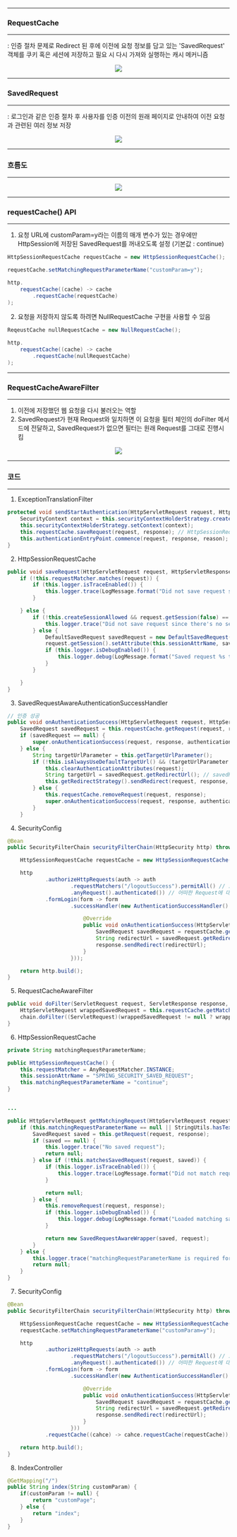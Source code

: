 -----
### RequestCache
-----
: 인증 절차 문제로 Redirect 된 후에 이전에 요청 정보를 담고 있는 'SavedRequest' 객체를 쿠키 혹은 세션에 저장하고 필요 시 다시 가져와 실행하는 캐시 메커니즘
<div align="center">
<img src="https://github.com/user-attachments/assets/5712882c-3209-4b31-9901-afac9fc4fd77">
</div>

-----
### SavedRequest
-----
: 로그인과 같은 인증 절차 후 사용자를 인증 이전의 원래 페이지로 안내하여 이전 요청과 관련된 여러 정보 저장
<div align="center">
<img src="https://github.com/user-attachments/assets/8595634c-29d0-4a2d-844b-8c7a612c6516">
</div>

-----
### 흐름도
-----
<div align="center">
<img src="https://github.com/user-attachments/assets/cd27f86f-eaca-405d-b4e4-746184ca75c0">
</div>

-----
### requestCache() API
-----
1. 요청 URL에 customParam=y라는 이름의 매개 변수가 있는 경우에만 HttpSession에 저장된 SavedRequest를 꺼내오도록 설정 (기본값 : continue)
```java
HttpSessionRequestCache requestCache = new HttpSessionRequestCache();

requestCache.setMatchingRequestParameterName("customParam=y");

http.
    requestCache((cache) -> cache
        .requestCache(requestCache)
);
```

2. 요청을 저장하지 않도록 하려면 NullRequestCache 구현을 사용할 수 있음
```java
ReqeustCache nullRequestCache = new NullRequestCache();

http.
    requestCache((cache) -> cache
        .requestCache(nullRequestCache)
);
```

-----
### RequestCacheAwareFilter
-----
1. 이전에 저장했던 웹 요청을 다시 불러오는 역할
2. SavedRequest가 현재 Request와 일치하면 이 요청을 필터 체인의 doFilter 메서드에 전달하고, SavedRequest가 없으면 필터는 원래 Request를 그대로 진행시킴
<div align="center">
<img src="https://github.com/user-attachments/assets/0e20b524-a945-484a-ba8d-0b735729f5d1">
</div>

-----
### 코드
-----
1. ExceptionTranslationFilter
```java
protected void sendStartAuthentication(HttpServletRequest request, HttpServletResponse response, FilterChain chain, AuthenticationException reason) throws ServletException, IOException {
    SecurityContext context = this.securityContextHolderStrategy.createEmptyContext();
    this.securityContextHolderStrategy.setContext(context);
    this.requestCache.saveRequest(request, response); // HttpSessionRequestCache에서 saveRequest
    this.authenticationEntryPoint.commence(request, response, reason);
}
```

2. HttpSessionRequestCache
```java
public void saveRequest(HttpServletRequest request, HttpServletResponse response) {
    if (!this.requestMatcher.matches(request)) { 
        if (this.logger.isTraceEnabled()) {
            this.logger.trace(LogMessage.format("Did not save request since it did not match [%s]", this.requestMatcher));
        }

    } else {
        if (!this.createSessionAllowed && request.getSession(false) == null) {
            this.logger.trace("Did not save request since there's no session and createSessionAllowed is false");
        } else {
            DefaultSavedRequest savedRequest = new DefaultSavedRequest(request, this.portResolver, this.matchingRequestParameterName); // SavedRequest 객체
            request.getSession().setAttribute(this.sessionAttrName, savedRequest); // 세션에 저장
            if (this.logger.isDebugEnabled()) {
                this.logger.debug(LogMessage.format("Saved request %s to session", savedRequest.getRedirectUrl()));
            }
        }

    }
}
```

3. SavedRequestAwareAuthenticationSuccessHandler
```java
// 인증 성공
public void onAuthenticationSuccess(HttpServletRequest request, HttpServletResponse response, Authentication authentication) throws ServletException, IOException {
    SavedRequest savedRequest = this.requestCache.getRequest(request, response); // 세션으로부터 저장한 SavedRequest를 가져옴
    if (savedRequest == null) {
        super.onAuthenticationSuccess(request, response, authentication);
    } else {
        String targetUrlParameter = this.getTargetUrlParameter();
        if (!this.isAlwaysUseDefaultTargetUrl() && (targetUrlParameter == null || !StringUtils.hasText(request.getParameter(targetUrlParameter)))) {
            this.clearAuthenticationAttributes(request);
            String targetUrl = savedRequest.getRedirectUrl(); // savedRequest를 통해 URL를 받아옴
            this.getRedirectStrategy().sendRedirect(request, response, targetUrl);
        } else {
            this.requestCache.removeRequest(request, response);
            super.onAuthenticationSuccess(request, response, authentication);
        }
    }
```

4. SecurityConfig
```java
@Bean
public SecurityFilterChain securityFilterChain(HttpSecurity http) throws Exception {

    HttpSessionRequestCache requestCache = new HttpSessionRequestCache();

    http
            .authorizeHttpRequests(auth -> auth
                    .requestMatchers("/logoutSuccess").permitAll() // 로그아웃을 하면, 인증 받지 못한 사용자가 되므로 인증받지 못한 사용자도 logoutSucess에 접근할 수 있도록 허용
                    .anyRequest().authenticated()) // 어떠한 Request에 대해서 인증을 받아 인가 실시
            .formLogin(form -> form
                    .successHandler(new AuthenticationSuccessHandler() {

                        @Override
                        public void onAuthenticationSuccess(HttpServletRequest request, HttpServletResponse response, Authentication authentication) throws IOException, ServletException {
                            SavedRequest savedRequest = requestCache.getRequest(request, response);
                            String redirectUrl = savedRequest.getRedirectUrl();
                            response.sendRedirect(redirectUrl);
                        }
                    }));

    return http.build();
}
```

5. RequestCacheAwareFilter
```java
public void doFilter(ServletRequest request, ServletResponse response, FilterChain chain) throws IOException, ServletException {
    HttpServletRequest wrappedSavedRequest = this.requestCache.getMatchingRequest((HttpServletRequest)request, (HttpServletResponse)response); // Matching하여 일치한 결과만 받아옴
    chain.doFilter((ServletRequest)(wrappedSavedRequest != null ? wrappedSavedRequest : request), response);
}
```

6. HttpSessionRequestCache
```java
private String matchingRequestParameterName;

public HttpSessionRequestCache() {
    this.requestMatcher = AnyRequestMatcher.INSTANCE;
    this.sessionAttrName = "SPRING_SECURITY_SAVED_REQUEST";
    this.matchingRequestParameterName = "continue";
}


...

public HttpServletRequest getMatchingRequest(HttpServletRequest request, HttpServletResponse response) {
    if (this.matchingRequestParameterName == null || StringUtils.hasText(request.getQueryString()) && UriComponentsBuilder.fromUriString(UrlUtils.buildRequestUrl(request)).build().getQueryParams().containsKey(this.matchingRequestParameterName)) {
        SavedRequest saved = this.getRequest(request, response);
        if (saved == null) {
            this.logger.trace("No saved request");
            return null;
        } else if (!this.matchesSavedRequest(request, saved)) {
            if (this.logger.isTraceEnabled()) {
                this.logger.trace(LogMessage.format("Did not match request %s to the saved one %s", UrlUtils.buildRequestUrl(request), saved));
            }

            return null;
        } else {
            this.removeRequest(request, response);
            if (this.logger.isDebugEnabled()) {
                this.logger.debug(LogMessage.format("Loaded matching saved request %s", saved.getRedirectUrl()));
            }

            return new SavedRequestAwareWrapper(saved, request);
        }
    } else {
        this.logger.trace("matchingRequestParameterName is required for getMatchingRequest to lookup a value, but not provided");
        return null;
    }
}
```

7. SecurityConfig
```java
@Bean
public SecurityFilterChain securityFilterChain(HttpSecurity http) throws Exception {

    HttpSessionRequestCache requestCache = new HttpSessionRequestCache();
    requestCache.setMatchingRequestParameterName("customParam=y");

    http
            .authorizeHttpRequests(auth -> auth
                    .requestMatchers("/logoutSuccess").permitAll() // 로그아웃을 하면, 인증 받지 못한 사용자가 되므로 인증받지 못한 사용자도 logoutSucess에 접근할 수 있도록 허용
                    .anyRequest().authenticated()) // 어떠한 Request에 대해서 인증을 받아 인가 실시
            .formLogin(form -> form
                    .successHandler(new AuthenticationSuccessHandler() {

                        @Override
                        public void onAuthenticationSuccess(HttpServletRequest request, HttpServletResponse response, Authentication authentication) throws IOException, ServletException {
                            SavedRequest savedRequest = requestCache.getRequest(request, response);
                            String redirectUrl = savedRequest.getRedirectUrl();
                            response.sendRedirect(redirectUrl); 
                        }
                    }))
            .requestCache((cahce) -> cahce.requestCache(requestCache)); // 현재 RequestCache로 RequestCache 저장

    return http.build();
}
```

8. IndexController
```java
@GetMapping("/")
public String index(String customParam) {
    if(customParam != null) {
        return "customPage";
    } else {
        return "index";
    }
}
```
